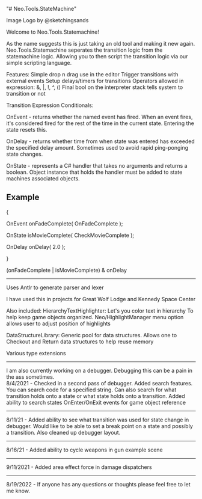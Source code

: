 "# Neo.Tools.StateMachine" 

Image Logo by @sketchingsands

Welcome to Neo.Tools.Statemachine!  

As the name suggests this is just taking an old tool and making it new again.  Neo.Tools.Statemachine seperates the transition logic from the statemachine logic.  Allowing
you to then script the transition logic via our simple scripting language.  

Features:
Simple drop n drag use in the editor
Trigger transitions with external events
Setup delays/timers for transitions
Operators allowed in expression: &, |, !, ^, ()
Final bool on the interpreter stack tells system to transition or not

Transition Expression Conditionals:

OnEvent - returns whether the named event has fired.  When an event fires, it's considered fired for the rest of the time in the current state.  Entering the state resets this.

OnDelay - returns whether time from when state was entered has exceeded the specified delay amount.  Sometimes used to avoid rapid ping-ponging state changes.

OnState - represents a C# handler that takes no arguments and returns a boolean.  Object instance that holds the handler must be added to state machines associated objects.

Example
-------------------------------------------------
{
   
   OnEvent onFadeComplete( OnFadeComplete );
   
   OnState isMovieComplete( CheckMovieComplete );
   
   OnDelay onDelay( 2.0 );
   
}

(onFadeComplete | isMovieComplete) & onDelay

-------------------------------------------------

Uses Antlr to generate parser and lexer

I have used this in projects for Great Wolf Lodge and Kennedy Space Center

Also included:
HierarchyTextHighlighter: 
Let's you color text in hierarchy
To help keep game objects organized.
Neo/HighlightManager menu option allows user to adjust position of highlights

DataStructureLibrary:
Generic pool for data structures.  Allows one to 
Checkout and Return data structures to help reuse memory

Various type extensions

------------------------------------------------
I am also currently working on a debugger.  Debugging this can be a pain in the ass sometimes.  
8/4/2021 - Checked in a second pass of debugger.  Added search features.  You can search code for a specified string.  Can also search for what transition holds onto a state or 
what state holds onto a transition.  Added ability to search states OnEnter/OnExit events for game object reference

------------------------------------------------
8/11/21 - Added ability to see what transition was used for state change in debugger.  Would like to be able to set a break point on a state and possibly a transition.
Also cleaned up debugger layout.

------------------------------------------------
8/16/21 - Added ability to cycle weapons in gun example scene

------------------------------------------------
9/11/2021 - Added area effect force in damage dispatchers

------------------------------------------------
8/19/2022 - If anyone has any questions or thoughts please feel free to let me know.
